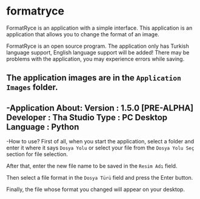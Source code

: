 # formatryce
FormatRyce is an application with a simple interface. This application is an application that allows you to change the format of an image.

FormatRyce is an open source program. The application only has Turkish language support, English language support will be added!
There may be problems with the application, you may experience errors while saving.

The application images are in the `Application Images` folder.
----------------------------------------------------------
-Application About:
Version : 1.5.0 [PRE-ALPHA]
Developer : Tha Studio
Type : PC Desktop
Language : Python
----------------------------------------------------------
-How to use?
First of all, when you start the application, select a folder and enter it where it says `Dosya Yolu` or select your file from the `Dosya Yolu Seç` section for file selection.

After that, enter the new file name to be saved in the `Resim Adı` field.

Then select a file format in the `Dosya Türü` field and press the Enter button.

Finally, the file whose format you changed will appear on your desktop.
